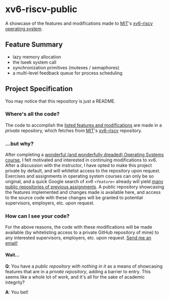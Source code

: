 # xv6-riscv-public

A showcase of the features and modifications made to [MIT](https://github.com/mit-pdos)'s [xv6-riscv operating system](https://github.com/mit-pdos/xv6-riscv).

## Feature Summary

- lazy memory allocation
- the lseek system call
- synchronization primitives (mutexes / semaphores)
- a multi-level feedback queue for process scheduling

## Project Specification

You may notice that this repository is just a README.

### Where's all the code?

The code to accomplish the [listed features and modifications](#feature-summary) are made in a *private* repository, which fetches from [MIT](https://github.com/mit-pdos)'s [xv6-riscv](https://github.com/mit-pdos/xv6-riscv) repository.

### ...but why?

After completing a [wonderful (and wonderfully dreaded) Operating Systems course](https://catalogue.usask.ca/CMPT-332), I felt motivated and interested in continuing modifications to xv6. After a discussion with the instructor, I have opted to make this project private by default, and will whitelist access to the repository upon request. Exercises and assignments in operating system courses can only be so original, and a quick Google search of *xv6 ``<feature>``* already will yield [many public repositories of previous assignments](https://www.google.ca/search?q=xv6+github+solutions). A public repository showcasing the features implemented and changes made is available here, and access to the source code with these changes will be granted to potential supervisors, employers, etc. upon request.

### How can I see your code?

For the above reasons, the code with these modifications will be made available (by whitelisting access to a private GitHub repository of mine) to any interested supervisors, employers, etc. upon request. [Send me an email!](mailto:braden.dubois@usask.ca) 

#### Wait...

**Q**: You have a *public repository with nothing in it* as a means of showcasing features that are in a *private repository*, adding a barrier to entry. This seems like a whole lot of work, and it's all for the sake of academic integrity?

**A**:  You bet!
